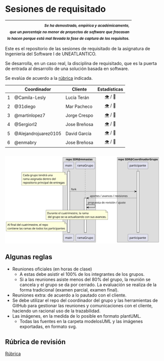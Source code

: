 # Sesiones de requisitado

<div align=right>

|<sub><i>Se ha demostrado, empírica y académicamente,<br>que un porcentaje no menor de proyectos de software que fracasan<br>lo hacen porque está mal llevada la fase de captura de los requisitos.</i></sub>
|-:

</div>

Este es el repositorio de las sesiones de requisitado de la asignatura de Ingeniería del Software I de UNEATLANTICO.

Se desarrolla, en un caso real, la disciplina de requisitado, que es la puerta de entrada al desarrollo de una solución basada en software. 

Se evalúa de acuerdo a la [rúbrica](documents/l'Rubrica.md) indicada.

<div align=center>

| |Coordinador|Cliente|Estadísticas|
|-|-|-|:-:|
|1|@Camila-Lesly|Lucía Terán|[👁️](https://github.com/Camila-Lesly/25-26-IdSw1-SdR) / 📒
|2|@31diego|Mar Pacheco|[👁️](https://github.com/31diego/25-26-IdSw1-SdR) / 📒
|3|@martinlopez7|Jorge Crespo|[👁️](https://github.com/martinlopez7/25-26-IdSw1-SdR) / 📒
|4|@Sergiorl2|Jose Breñosa|[👁️](https://github.com/Sergiorl2/25-26-IdSw1-SdR) / 📒
|5|@Alejandrojuarez0105|David García|[👁️](https://github.com/Alejandrojuarez0105/25-26-IdSw1-SdR) / 📒
|6|@enmabry|Jose Breñosa|[👁️](https://github.com/enmabry/25-26-IdSw1-SdR) / 📒

</div>

<div align=center>

||
|-|
![](/images/modelosUML/modelosUML/trabajoRepos.svg)

</div>

## Algunas reglas

- Reuniones oficiales (en horas de clase)
  - A estas debe asistir el 100% de los integrantes de los grupos.
  - Si a las reuniones asiste menos del 80% del grupo, la reunión se cancela y el grupo se da por cerrado. La evaluación se realiza de la forma tradicional (examen parcial, examen final).
- Reuniones extra: de acuerdo a lo pautado con el cliente.
- Se debe utilizar el repo del coordinador del grupo y las herramientas de GitHub para gestionar las reuniones y comunicaciones con el cliente, haciendo un racional uso de la trazabilidad.
- Las imágenes, en la medida de lo posible en formato plantUML. 
  - Todas las fuentes en la carpeta modelosUML y las imágenes exportadas, en formato svg.

## Rúbrica de revisión

[Rúbrica](documents/l'Rubrica.md)
